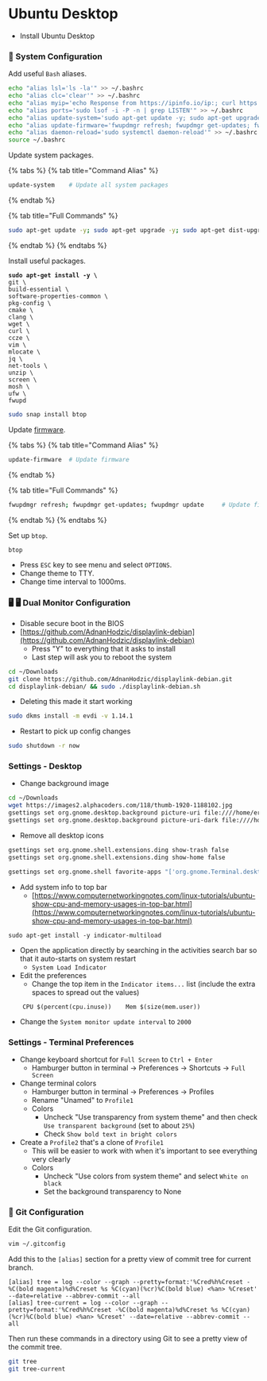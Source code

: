 # Ubuntu Desktop

* Install Ubuntu Desktop

### 🔧 System Configuration

Add useful `Bash` aliases.

```bash
echo "alias lsl='ls -la'" >> ~/.bashrc
echo "alias clc='clear'" >> ~/.bashrc
echo "alias myip='echo Response from https://ipinfo.io/ip:; curl https://ipinfo.io/ip; echo'" >> ~/.bashrc
echo "alias ports='sudo lsof -i -P -n | grep LISTEN'" >> ~/.bashrc
echo "alias update-system='sudo apt-get update -y; sudo apt-get upgrade -y; sudo apt-get dist-upgrade -y'" >> ~/.bashrc
echo "alias update-firmware='fwupdmgr refresh; fwupdmgr get-updates; fwupdmgr update'" >> ~/.bashrc
echo "alias daemon-reload='sudo systemctl daemon-reload'" >> ~/.bashrc
source ~/.bashrc
```

Update system packages.

{% tabs %}
{% tab title="Command Alias" %}
```bash
update-system    # Update all system packages
```
{% endtab %}

{% tab title="Full Commands" %}
```bash
sudo apt-get update -y; sudo apt-get upgrade -y; sudo apt-get dist-upgrade -y    # Update all system packages
```
{% endtab %}
{% endtabs %}

Install useful packages.

<pre class="language-sh"><code class="lang-sh"><strong>sudo apt-get install -y \
</strong>git \
build-essential \
software-properties-common \
pkg-config \
cmake \
clang \
wget \
curl \
ccze \
vim \
mlocate \
jq \
net-tools \
unzip \
screen \
mosh \
ufw \
fwupd
</code></pre>

```bash
sudo snap install btop
```

Update [firmware](https://github.com/fwupd/fwupd).

{% tabs %}
{% tab title="Command Alias" %}
```bash
update-firmware  # Update firmware
```
{% endtab %}

{% tab title="Full Commands" %}
```bash
fwupdmgr refresh; fwupdmgr get-updates; fwupdmgr update     # Update firmware
```
{% endtab %}
{% endtabs %}

Set up `btop`.

```bash
btop
```

* Press `ESC` key to see menu and select `OPTIONS`.
* Change theme to TTY.
* Change time interval to 1000ms.

### 🖥️ 🖥️ Dual Monitor Configuration

* Disable secure boot in the BIOS
* [https://github.com/AdnanHodzic/displaylink-debian](https://github.com/AdnanHodzic/displaylink-debian)
  * Press "Y" to everything that it asks to install
  * Last step will ask you to reboot the system

```bash
cd ~/Downloads
git clone https://github.com/AdnanHodzic/displaylink-debian.git
cd displaylink-debian/ && sudo ./displaylink-debian.sh
```

* Deleting this made it start working

```bash
sudo dkms install -m evdi -v 1.14.1
```

* Restart to pick up config changes

```bash
sudo shutdown -r now
```

### Settings - Desktop

* Change background image

```bash
cd ~/Downloads
wget https://images2.alphacoders.com/118/thumb-1920-1188102.jpg
gsettings set org.gnome.desktop.background picture-uri file:////home/eridian/Downloads/thumb-1920-1188102.jpg
gsettings set org.gnome.desktop.background picture-uri-dark file:////home/eridian/Downloads/thumb-1920-1188102.jpg
```

* Remove all desktop icons

```bash
gsettings set org.gnome.shell.extensions.ding show-trash false
gsettings set org.gnome.shell.extensions.ding show-home false

gsettings set org.gnome.shell favorite-apps "['org.gnome.Terminal.desktop', 'firefox.desktop']"
```

* Add system info to top bar
  * [https://www.computernetworkingnotes.com/linux-tutorials/ubuntu-show-cpu-and-memory-usages-in-top-bar.html](https://www.computernetworkingnotes.com/linux-tutorials/ubuntu-show-cpu-and-memory-usages-in-top-bar.html)

```
sudo apt-get install -y indicator-multiload
```

* Open the application directly by searching in the activities search bar so that it auto-starts on system restart
  * `System Load Indicator`
* Edit the preferences
  * Change the top item in the `Indicator items...` list (include the extra spaces to spread out the values)

```
    CPU $(percent(cpu.inuse))    Mem $(size(mem.user))
```

* Change the `System monitor update interval` to `2000`

### Settings - Terminal Preferences

* Change keyboard shortcut for `Full Screen` to `Ctrl + Enter`
  * Hamburger button in terminal -> Preferences -> Shortcuts -> `Full Screen`
* Change terminal colors
  * Hamburger button in terminal -> Preferences -> Profiles
  * Rename "Unamed" to `Profile1`
  * Colors
    * Uncheck "Use transparency from system theme" and then check `Use transparent background` (set to about `25%`)
    * Check `Show bold text in bright colors`
* Create a `Profile2` that's a clone of `Profile1`
  * This will be easier to work with when it's important to see everything very clearly
  * Colors
    * Uncheck "Use colors from system theme" and select `White on black`
    * Set the background transparency to None

### 🚦 Git Configuration

Edit the Git configuration.

```bash
vim ~/.gitconfig
```

Add this to the `[alias]` section for a pretty view of commit tree for current branch.

```
[alias] tree = log --color --graph --pretty=format:'%Cred%h%Creset -%C(bold magenta)%d%Creset %s %C(cyan)(%cr)%C(bold blue) <%an> %Creset' --date=relative --abbrev-commit --all
[alias] tree-current = log --color --graph --pretty=format:'%Cred%h%Creset -%C(bold magenta)%d%Creset %s %C(cyan)(%cr)%C(bold blue) <%an> %Creset' --date=relative --abbrev-commit --all
```

Then run these commands in a directory using Git to see a pretty view of the commit tree.

```bash
git tree
git tree-current
```




